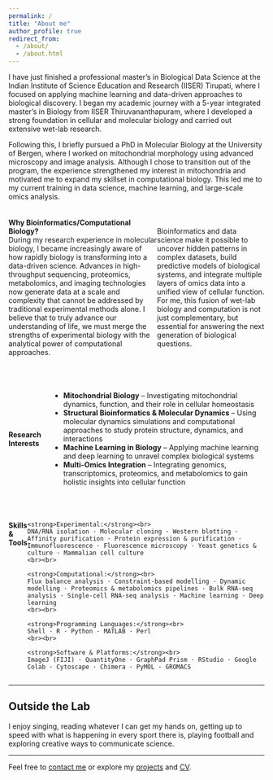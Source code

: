 ```yaml
---
permalink: /
title: "About me"
author_profile: true
redirect_from: 
  - /about/
  - /about.html
---
```


I have just finished a professional master’s in Biological Data Science at the Indian Institute of Science Education and Research (IISER) Tirupati, where I focused on applying machine learning and data-driven approaches to biological discovery. I began my academic journey with a 5-year integrated master’s in Biology from IISER Thiruvananthapuram, where I developed a strong foundation in cellular and molecular biology and carried out extensive wet-lab research.

Following this, I briefly pursued a PhD in Molecular Biology at the University of Bergen, where I worked on mitochondrial morphology using advanced microscopy and image analysis. Although I chose to transition out of the program, the experience strengthened my interest in mitochondria and motivated me to expand my skillset in computational biology. This led me to my current training in data science, machine learning, and large-scale omics analysis.

<div style="display: flex; align-items: center; margin-top: 20px;">
  <p>
    <strong>Why Bioinformatics/Computational Biology?</strong><br>
    During my research experience in molecular biology, I became increasingly aware of how rapidly biology is transforming into a data-driven science. Advances in high-throughput sequencing, proteomics, metabolomics, and imaging technologies now generate data at a scale and complexity that cannot be addressed by traditional experimental methods alone. I believe that to truly advance our understanding of life, we must merge the strengths of experimental biology with the analytical power of computational approaches.

Bioinformatics and data science make it possible to uncover hidden patterns in complex datasets, build predictive models of biological systems, and integrate multiple layers of omics data into a unified view of cellular function. For me, this fusion of wet-lab biology and computation is not just complementary, but essential for answering the next generation of biological questions.
  </p>
</div>

<div style="display: flex; align-items: center; margin-top: 40px;">
  <p style="margin-right: 20px;">
    <strong>Research Interests</strong><br>
    <ul>
      <li><strong>Mitochondrial Biology</strong> – Investigating mitochondrial dynamics, function, and their role in cellular homeostasis</li>
      <li><strong>Structural Bioinformatics & Molecular Dynamics</strong> – Using molecular dynamics simulations and computational approaches to study protein structure, dynamics, and interactions</li>
      <li><strong>Machine Learning in Biology</strong> – Applying machine learning and deep learning to unravel complex biological systems</li>
      <li><strong>Multi-Omics Integration</strong> – Integrating genomics, transcriptomics, proteomics, and metabolomics to gain holistic insights into cellular function</li>
    </ul>
  </p>
</div>

<div style="display: flex; margin-top: 40px;">
  <p>
    <strong>Skills & Tools</strong><br><br>

    <strong>Experimental:</strong><br>
    DNA/RNA isolation · Molecular cloning · Western blotting · Affinity purification · Protein expression & purification · Immunofluorescence · Fluorescence microscopy · Yeast genetics & culture · Mammalian cell culture
    <br><br>

    <strong>Computational:</strong><br>
    Flux balance analysis · Constraint-based modelling · Dynamic modelling · Proteomics & metabolomics pipelines · Bulk RNA-seq analysis · Single-cell RNA-seq analysis · Machine learning · Deep learning
    <br><br>

    <strong>Programming Languages:</strong><br>
    Shell · R · Python · MATLAB · Perl
    <br><br>

    <strong>Software & Platforms:</strong><br>
    ImageJ (FIJI) · QuantityOne · GraphPad Prism · RStudio · Google Colab · Cytoscape · Chimera · PyMOL · GROMACS
  </p>
</div>

---

## Outside the Lab

I enjoy singing, reading whatever I can get my hands on, getting up to speed with what is happening in every sport there is, playing football and exploring creative ways to communicate science.

---

Feel free to [contact me](mailto:rithwikrar98@gmail.com) or explore my [projects](/rithwiknambiar.github.io/projects/) and [CV](/rithwiknambiar.github.io/CV.pdf).
